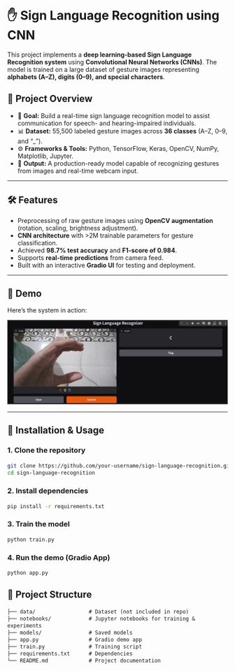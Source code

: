# ✋ Sign Language Recognition using CNN  

This project implements a **deep learning-based Sign Language Recognition system** using **Convolutional Neural Networks (CNNs)**. The model is trained on a large dataset of gesture images representing **alphabets (A–Z), digits (0–9), and special characters**.  

## 📌 Project Overview  
- 🎯 **Goal:** Build a real-time sign language recognition model to assist communication for speech- and hearing-impaired individuals.  
- 📊 **Dataset:** 55,500 labeled gesture images across **36 classes** (A–Z, 0–9, and “_”).  
- ⚙️ **Frameworks & Tools:** Python, TensorFlow, Keras, OpenCV, NumPy, Matplotlib, Jupyter.  
- 🚀 **Output:** A production-ready model capable of recognizing gestures from images and real-time webcam input.  

---

## 🛠 Features  
- Preprocessing of raw gesture images using **OpenCV augmentation** (rotation, scaling, brightness adjustment).  
- **CNN architecture** with >2M trainable parameters for gesture classification.  
- Achieved **98.7% test accuracy** and **F1-score of 0.984**.  
- Supports **real-time predictions** from camera feed.  
- Built with an interactive **Gradio UI** for testing and deployment.  

---

## 📸 Demo  

Here’s the system in action:  

![Demo Screenshot](Screenshot%202025-09-07%20191843.jpg)  

---

## 🚀 Installation & Usage  

### 1. Clone the repository  
```bash
git clone https://github.com/your-username/sign-language-recognition.git
cd sign-language-recognition
```
### 2. Install dependencies
```bash
pip install -r requirements.txt
```
### 3. Train the model
```bash
python train.py
```
### 4. Run the demo (Gradio App)
```bash
python app.py
```
## 📂 Project Structure  

```plaintext
├── data/                 # Dataset (not included in repo)
├── notebooks/            # Jupyter notebooks for training & experiments
├── models/               # Saved models
├── app.py                # Gradio demo app
├── train.py              # Training script
├── requirements.txt      # Dependencies
└── README.md             # Project documentation

